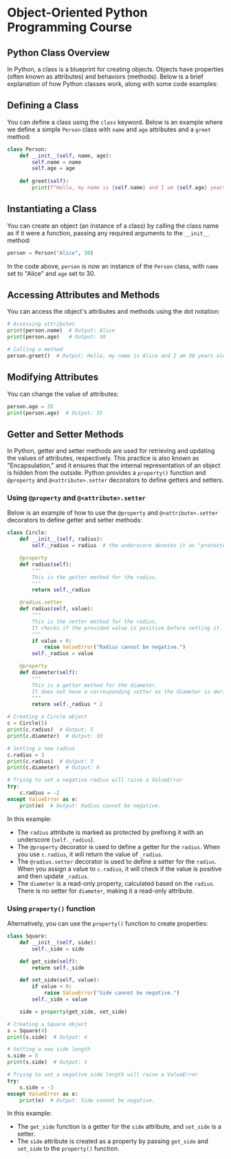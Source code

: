 # Object-Oriented Python Programming Course

## Python Class Overview

In Python, a class is a blueprint for creating objects. Objects have properties (often known as attributes) and behaviors (methods). Below is a brief explanation of how Python classes work, along with some code examples:

## Defining a Class

You can define a class using the `class` keyword. Below is an example where we define a simple `Person` class with `name` and `age` attributes and a `greet` method:

```python
class Person:
    def __init__(self, name, age):
        self.name = name
        self.age = age
    
    def greet(self):
        print(f"Hello, my name is {self.name} and I am {self.age} years old.")
```

## Instantiating a Class

You can create an object (an instance of a class) by calling the class name as if it were a function, passing any required arguments to the `__init__` method:

```python
person = Person("Alice", 30)
```

In the code above, `person` is now an instance of the `Person` class, with `name` set to "Alice" and `age` set to 30.

## Accessing Attributes and Methods

You can access the object's attributes and methods using the dot notation:

```python
# Accessing attributes
print(person.name)  # Output: Alice
print(person.age)   # Output: 30

# Calling a method
person.greet()  # Output: Hello, my name is Alice and I am 30 years old.
```

## Modifying Attributes

You can change the value of attributes:

```python
person.age = 35
print(person.age)  # Output: 35
```

## Getter and Setter Methods

In Python, getter and setter methods are used for retrieving and updating the values of attributes, respectively. This practice is also known as "Encapsulation," and it ensures that the internal representation of an object is hidden from the outside. Python provides a `property()` function and `@property` and `@<attribute>.setter` decorators to define getters and setters.

### Using `@property` and `@<attribute>.setter`

Below is an example of how to use the `@property` and `@<attribute>.setter` decorators to define getter and setter methods:

```python
class Circle:
    def __init__(self, radius):
        self._radius = radius  # the underscore denotes it as "protected" (conventionally private)

    @property
    def radius(self):
        """
        This is the getter method for the radius.
        """
        return self._radius

    @radius.setter
    def radius(self, value):
        """
        This is the setter method for the radius.
        It checks if the provided value is positive before setting it.
        """
        if value < 0:
            raise ValueError("Radius cannot be negative.")
        self._radius = value

    @property
    def diameter(self):
        """
        This is a getter method for the diameter.
        It does not have a corresponding setter as the diameter is derived from the radius.
        """
        return self._radius * 2

# Creating a Circle object
c = Circle(5)
print(c.radius)  # Output: 5
print(c.diameter)  # Output: 10

# Setting a new radius
c.radius = 3
print(c.radius)  # Output: 3
print(c.diameter)  # Output: 6

# Trying to set a negative radius will raise a ValueError
try:
    c.radius = -2
except ValueError as e:
    print(e)  # Output: Radius cannot be negative.
```

In this example:

- The `radius` attribute is marked as protected by prefixing it with an underscore (`self._radius`).
- The `@property` decorator is used to define a getter for the `radius`. When you use `c.radius`, it will return the value of `_radius`.
- The `@radius.setter` decorator is used to define a setter for the `radius`. When you assign a value to `c.radius`, it will check if the value is positive and then update `_radius`.
- The `diameter` is a read-only property, calculated based on the `radius`. There is no setter for `diameter`, making it a read-only attribute.

### Using `property()` function

Alternatively, you can use the `property()` function to create properties:

```python
class Square:
    def __init__(self, side):
        self._side = side

    def get_side(self):
        return self._side

    def set_side(self, value):
        if value < 0:
            raise ValueError("Side cannot be negative.")
        self._side = value

    side = property(get_side, set_side)

# Creating a Square object
s = Square(4)
print(s.side)  # Output: 4

# Setting a new side length
s.side = 5
print(s.side)  # Output: 5

# Trying to set a negative side length will raise a ValueError
try:
    s.side = -3
except ValueError as e:
    print(e)  # Output: Side cannot be negative.
```

In this example:

- The `get_side` function is a getter for the `side` attribute, and `set_side` is a setter.
- The `side` attribute is created as a property by passing `get_side` and `set_side` to the `property()` function.
